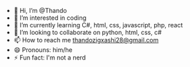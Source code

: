 - 👋 Hi, I’m @Thando
- 👀 I’m interested in coding
- 🌱 I’m currently learning C#, html, css, javascript, php, react
- 💞️ I’m looking to collaborate on python, html, css, c#
- 📫 How to reach me thandozigxashi28@gmail.com
- 😄 Pronouns: him/he
- ⚡ Fun fact: I'm not a nerd

<!---
Thando1277/Thando1277 is a ✨ special ✨ repository because its `README.md` (this file) appears on your GitHub profile.
You can click the Preview link to take a look at your changes.
--->
